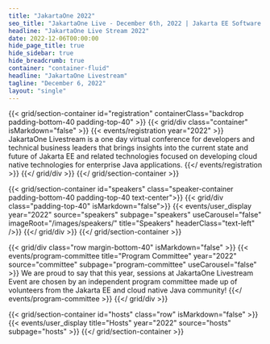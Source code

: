 ```yaml
---
title: "JakartaOne 2022"
seo_title: "JakartaOne Live - December 6th, 2022 | Jakarta EE Software | Cloud Native"
headline: "JakartaOne Live Stream 2022"
date: 2022-12-06T00:00:00
hide_page_title: true
hide_sidebar: true
hide_breadcrumb: true
container: "container-fluid"
headline: "JakartaOne Livestream"
tagline: "December 6, 2022"
layout: "single"
---
```

<!-- Registration section -->
{{< grid/section-container id="registration" containerClass="backdrop padding-bottom-40 padding-top-40" >}}
{{< grid/div class="container" isMarkdown="false" >}}
{{< events/registration year="2022" >}}
JakartaOne Livestream is a one day virtual conference for developers and technical business leaders that brings insights into the current state and future of Jakarta EE and related technologies focused on developing cloud native technologies for enterprise Java applications.
{{</ events/registration >}}
{{</ grid/div >}}
{{</ grid/section-container >}}

<!-- Speakers section -->
{{< grid/section-container id="speakers" class="speaker-container padding-bottom-40 padding-top-40 text-center">}}
  {{< grid/div class="padding-top-40" isMarkdown="false">}}
    {{< events/user_display year="2022" source="speakers" subpage="speakers" useCarousel="false" imageRoot="/images/speakers/" title="Speakers" headerClass="text-left" />}}
  {{</ grid/div >}}
{{</ grid/section-container >}}

<!-- Committee section -->
{{< grid/div class="row margin-bottom-40" isMarkdown="false" >}}
  {{< events/program-committee title="Program  Committee" year="2022" source="committee" subpage="program-committee" useCarousel="false" >}}
We are proud to say that this year, sessions at JakartaOne Livestream Event are chosen by an independent program committee made up of volunteers from the Jakarta EE and cloud native Java community!
  {{</ events/program-committee >}}
{{</ grid/div >}}

<!-- Hosts section -->
{{< grid/section-container id="hosts" class="row" isMarkdown="false" >}}
  {{< events/user_display title="Hosts" year="2022" source="hosts" subpage="hosts" >}}
{{</ grid/section-container >}}